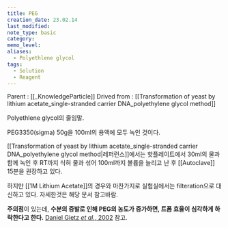 ```yaml
---
title: PEG
creation_date: 23.02.14
last_modified: 
note_type: basic
category: 
memo_level: 
aliases:
  - Polyethlene glycol
tags:
  - Solution
  - Reagent
---
```


Parent : [[_KnowledgeParticle]]
Drived from : [[Transformation of yeast by lithium acetate_single-stranded carrier DNA_polyethylene glycol method]]

Polyethlene glycol의 줄임말.

PEG3350(sigma) 50g을 100ml의 용액에 모두 녹인 것이다.

[[Transformation of yeast by lithium acetate_single-stranded carrier DNA_polyethylene glycol method|레퍼런스]]에서는 핫플레이트에서 30ml의 물과 함께 녹인 후 RT까지 식혀 물과 섞어 100ml까지 볼륨을 늘리고 난 후 [[Autoclave]] 15분을 권장하고 있다.

하지만 [[1M Lithium Acetate]]의 경우와 마찬가지로 실험실에서는 filteration으로 대신하고 있다. 자세한것은 해당 문서 참고바람.

**주의점**이 있는데, **수분의 증발로 인해 PEG의 농도가 증가하면, 트폼 효율이 심각하게 하락한다고 한다.** [Daniel Gietz *et al.*, 2002](zotero://select/items/@danielgietz2002) 참고.